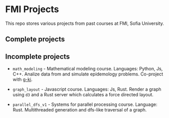 # FMI Projects

This repo stores various projects from past courses at FMI, Sofia University.

## Complete projects


## Incomplete projects

- `math_modeling` - Mathematical modeling course. Languages: Python, Js, C++. Analize data from and simulate epidemology problems. Co-project with [g-ki](https://github.com/g-ki).

- `graph_layout` - Javascript course. Languages: Js, Rust. Render a graph using `d3` and a Rust server which calculates a force directed layout.

- `parallel_dfs_v1` - Systems for parallel processing course. Language: Rust. Multithreaded generation and dfs-like traversal of a graph.
